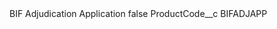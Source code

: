 <?xml version="1.0" encoding="UTF-8"?>
<CustomMetadata xmlns="http://soap.sforce.com/2006/04/metadata" xmlns:xsi="http://www.w3.org/2001/XMLSchema-instance" xmlns:xsd="http://www.w3.org/2001/XMLSchema">
    <label>BIF Adjudication Application</label>
    <protected>false</protected>
    <values>
        <field>ProductCode__c</field>
        <value xsi:type="xsd:string">BIFADJAPP</value>
    </values>
</CustomMetadata>
